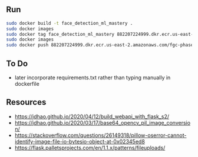 ## Run 

```bash
sudo docker build -t face_detection_ml_mastery .
sudo docker images
sudo docker tag face_detection_ml_mastery 882207224999.dkr.ecr.us-east-2.amazonaws.com/fgc-phase1
sudo docker images
sudo docker push 882207224999.dkr.ecr.us-east-2.amazonaws.com/fgc-phase1
```

## To Do 

- later incorporate requirements.txt rather than typing manually in 
dockerfile 

## Resources 

- https://jdhao.github.io/2020/04/12/build_webapi_with_flask_s2/
- https://jdhao.github.io/2020/03/17/base64_opencv_pil_image_conversion/
- https://stackoverflow.com/questions/26149318/pillow-oserror-cannot-identify-image-file-io-bytesio-object-at-0x02345ed8
- https://flask.palletsprojects.com/en/1.1.x/patterns/fileuploads/